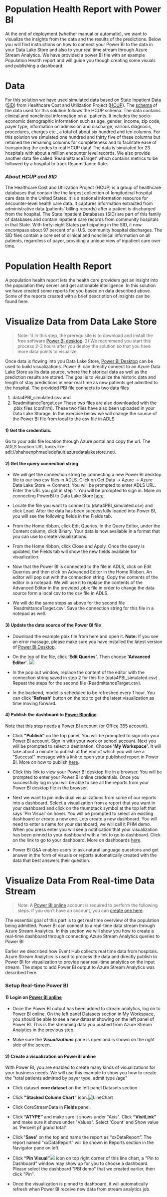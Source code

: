 # Population Health Report with Power BI

At the end of deployment (whether manual or automatic), we want to visualize the insights from the data and the results of the predictions. Below you will find instructions on how to connect your Power BI to the data in your Data Lake Store and also to your real time stream through Azure Stream Analytics. We have provided a power BI file with an example Population Health report and will guide you though creating some visuals and publishing a dashboard.

# Data
For this solution we have used simulated data based on State Inpatient Data ([SID](https://www.hcup-us.ahrq.gov/sidoverview.jsp)) from Healthcare Cost and Utilization Project ([HCUP](http://www.hcup-us.ahrq.gov/)). The [schema](https://www.hcup-us.ahrq.gov/db/state/siddist/siddistvarnote2013.jsp) of the data used for this solution follows the HCUP schema. The data contains clinical and nonclinical information on all patients. It includes the socio-economic demographic information such as age, gender, income, zip code, payer type, information on admission and discharge, various diagnosis, procedures, charges etc., a total of about six hundred  and ten columns. For this solution we simulated one hundred and thirty five of these columns but retained the remaining columns for completeness and to facilitate ease of transporting the codes to real HCUP data! The data is simulated for 23 hospitals with about a million encounter level records. We also provide another data file called 'ReadmittanceTarget' which contains metrics to be followed by a hospital to track Readmittance Rate.

### ***About HCUP and SID***

The Healthcare Cost and Utilization Project (HCUP) is a group of healthcare databases that contain the the largest collection of longitudinal hospital care data in the United States. It is a national information resource for encounter-level health care data. It captures information extracted from administrative data (patients' billing records) after a patient is discharged from the hospital. The State Inpatient Databases (SID) are part of this family of databases and contain inpatient care records from community hospitals in that State. With forty-eight States participating in the SID, it now encompass about 97 percent of all U.S. community hospital discharges. The SID files contain a core set of clinical and nonclinical information on all patients, regardless of payer, providing a unique view of inpatient care over time. 

# Population Health Report
A population health report lets the health care providers get an insight into the population they server and get actionable intelligence. In this solution we have created some reports for you based on data described above. Some of the reports created with a brief description of insights can be found here.


# Visualize Data from Data Lake Store

> Note:  1) In this step, the prerequisite is to download and install the free software [Power BI desktop](https://powerbi.microsoft.com/desktop). 2) We recommend you start this process 2-3 hours after you deploy the solution so that you have more data points to visualize.

Once data is flowing into you Data Lake Store, [Power BI Desktop](https://powerbi.microsoft.com/en-us/desktop) can be used to build visualizations. Power BI can directly connect to an Azure Data Lake Store as its data source, where the historical data as well as the prediction results are stored.  The goal is to visualize the historic data and length of stay predictions in near real time as new patients get admitted to the hospital. The provided PBI file connects to two data files
1) data4PBI_simulated.csv and
2) ReadmittanceTarget.csv
These two files are also downloaded with the .pbix files (confirm). These two files have also been uploaded in your Data Lake Storage. In the exercise below we will change the source of the Power BI file from local to the csv file in ADLS

#### 1) Get the credentials.

  Go to your adls file location through Azure portal and copy the url. The ADLS location URL looks like
adl://shaheenphmadlsdefault.azuredatalakestore.net/. 

#### 2)	Get the query connection string

  -  We will get the connection string by connecting a new Power BI desktop file to our two csv files in ADLS. Click on Get Data -> Azure -> Azure Data Lake Store -> Connect. You will be prompted to enter ADLS URL. Enter the URL you got in step 1. You will be prompted to sign in. More on connecting PowerBI to Data Lake Store [here](https://docs.microsoft.com/en-us/azure/data-lake-store/data-lake-store-power-bi).

  -	Locate the file you want to connect to (data4PBI_simulated.csv) and click Load. After the data has been successfully loaded into Power BI, you will see the following fields in the Fields tab. 
  
  -	From the Home ribbon, click Edit Queries. In the Query Editor, under the Content column, click Binary. Your data is now available in a format that you can use to create visualizations.
  
  -	From the Home ribbon, click Close and Apply. Once the query is updated, the Fields tab will show the new fields available for visualization.
 
  -	Now that the Power BI is connected to the file in ADLS, click on Edit Querries and then click on Advanced Editor in the Home Ribbon. An editor will pop out with the connection string. Copy the contents of the editor in a notepad. We will use it to replace the contents of the Advanced Editor in the provided .pbix file in order to change the data source form a local csv to the csv file in ADLS.
  
  -	 We will do the same steps as above for the second file 'ReadmittanceTarget.csv'. Save the connection string for this file in a notepad as well.	
  
#### 3)	Update the data source of the Power BI file

  -  Download the example pbix file from here and open it. **Note:** If you see an error massage, please make sure you have installed the latest version of [Power BI Desktop](https://powerbi.microsoft.com/desktop).

  - On the top of the file, click **‘Edit Queries’**. Then choose **'Advanced Editor'**.
  ![](Figures/PowerBI-7.png)

  - In the pop out window, replace the content of the editor with the connection string saved in step 2 for this file (data4PBI_simulated.csv) . Repeat the steps for the second file (ReadmittanceTarget.csv).

  - In the backend, model is scheduled to be refreshed every 1 hour. You can click **'Refresh'** button on the top to get the latest visualization as time moving forward.

#### 4) Publish the dashboard to [Power BIonline](http://www.powerbi.com/)
  Note that this step needs a Power BI account (or Office 365 account).

  - Click **"Publish"** on the top panel. You will be prompted to sign into your Power BI account. Sign in with your work or school account. Next you will be prompted to select a destination. Choose **'My Workspace'**. It will take about a minute to publish at the end of which you will see a  "Success!" message with a link to open your published report in Power BI. More on how to publish [here](https://powerbi.microsoft.com/en-us/documentation/powerbi-desktop-upload-desktop-files/).

  - Click this link to view your Power BI desktop file in a browser. You will be prompted to enter your Power BI online credentials. Once you successfully log in you will be able to see all the reports from your Power BI desktop file in the browser.  

  - Next we want to pin individual visualizations from some of our reports into a dashboard. Select a visualization from a report that you want in your dashboard and click on the thumbtack symbol at the top left that says 'Pin Visual' on hover. You will be prompted to select an existing dashboard or create a new one. Lets create a new dashboard. You will need to enter a name for your dashboard, we will call it PHM demo. When you press enter you will see a notification that your visualization has been pinned to your dashboard with a link to go to dashboard. Click on the link to go to your dashboard. More on dashboards [here](https://powerbi.microsoft.com/en-us/guided-learning/powerbi-learning-4-2-create-configure-dashboards/).
 

  - Power BI Q&A enables users to ask natural language questions and get answer in the form of visuals or reports automatically created with the data that best answers their question.


# Visualize Data From Real-time Data Stream

> Note: A [Power BI online](http://www.powerbi.com/) account is required to perform the following steps. If you don't have an account, you can [create one here](https://powerbi.microsoft.com/pricing).

The essential goal of this part is to get real time overview of the population being admitted. Power BI can connect to a real-time data stream through Azure Stream Analytics. In this section we will show you how to create a real-time dashboard through connecting Azure Stream Analytics queries to Power BI

Earlier we described how Event Hub collects real time data from hospitals. Azure Stream Analytics is used to process the data and directly publish to Power BI for visualization to provide near real-time analytics on the input stream. The steps to add Power BI output to Azure Stream Analytics was described here.


### Setup Real-time Power BI
#### 1) Login on [Power BI online](http://www.powerbi.com)

-   Once the Power BI output has been added to stream analytics, log on to Power BI online. On the left panel Datasets section in My Workspace, you should be able to see a new dataset showing on the left panel of Power BI. This is the streaming data you pushed from Azure Stream Analytics in the previous step.

-   Make sure the ***Visualizations*** pane is open and is shown on the right side of the screen.

#### 2) Create a visualization on PowerBI online
With Power BI, you are enabled to create many kinds of visualizations for your business needs. We will use this example to show you how to create the "total patients admitted  by payer type, admit type /age" 

-	Click dataset **core dataset** on the left panel Datasets section.

-	Click **"Stacked Column Chart"** icon.![LineChart](Figures/PowerBI-3.png)

-	Click CoreStreamData in **Fields** panel.

-	Click **“ATYPE”** and make sure it shows under "Axis". Click **“VisitLink”** and make sure it shows under "Values". Select 'Count' and Show value as 'Percent pf grand total'

-	Click **'Save'** on the top and name the report as “xxDataReport”. The report named “xxDataReport” will be shown in Reports section in the Navigator pane on left.

-	Click **“Pin Visual”**![](Figures/PowerBI-4.png) icon on top right corner of this line chart, a "Pin to Dashboard" window may show up for you to choose a dashboard. Please select the dashboard "PBI demo" that we created earlier, then click "Pin".

- Once the visualization is pinned to dashboard, it will automatically refresh when Power BI receive new data from stream analytics job.






